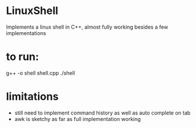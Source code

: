 # LinuxShell
Implements a linux shell in C++, almost fully working besides a few implementations

# to run:
g++ -o shell shell.cpp
./shell

# limitations
- still need to implement command history as well as auto complete on tab
- awk is sketchy as far as full implementation working
